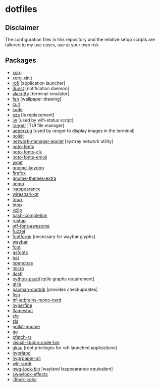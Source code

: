 # dotfiles

## **Disclaimer**

The configuration files in this repository and the relative setup scripts are tailored to my use cases, use at your own risk

## **Packages**

-   [xorg](https://archlinux.org/groups/x86_64/xorg/)
-   [xorg-xinit](https://archlinux.org/packages/extra/x86_64/xorg-xinit/)
-   [rofi](https://archlinux.org/packages/community/x86_64/rofi/) [application launcher]
-   [dunst](https://archlinux.org/packages/community/x86_64/dunst/) [notification daemon]
-   [alacritty](https://archlinux.org/packages/community/x86_64/alacritty/) [terminal emulator]
-   [feh](https://archlinux.org/packages/extra/x86_64/feh/) [wallpaper drawing]
-   [curl](https://archlinux.org/packages/core/x86_64/curl/)
-   [sudo](https://archlinux.org/packages/core/x86_64/sudo/)
-   [eza](https://archlinux.org/packages/extra/x86_64/eza/) [ls replacement]
-   [iw](https://archlinux.org/packages/core/x86_64/iw/) [used by wifi-status script]
-   [ranger](https://archlinux.org/packages/community/any/ranger/) [TUI file manager]
-   [ueberzug](https://archlinux.org/packages/community/x86_64/ueberzug/) [used by ranger to display images in the terminal]
-   [polkit](https://archlinux.org/packages/extra/x86_64/polkit/)
-   [network-manager-applet](https://archlinux.org/packages/extra/x86_64/network-manager-applet/) [systray network utility]
-   [noto-fonts](https://archlinux.org/packages/extra/any/noto-fonts/)
-   [noto-fonts-cjk](https://archlinux.org/packages/extra/any/noto-fonts-cjk/)
-   [noto-fonts-emoji](https://archlinux.org/packages/extra/any/noto-fonts-emoji/)
-   [wget](https://archlinux.org/packages/extra/x86_64/wget/)
-   [gnome-keyring](https://archlinux.org/packages/extra/x86_64/gnome-keyring/)
-   [firefox](https://archlinux.org/packages/extra/x86_64/firefox/)
-   [gnome-themes-extra](https://archlinux.org/packages/extra/x86_64/gnome-themes-extra/)
-   [nemo](https://archlinux.org/packages/community/x86_64/nemo/)
-   [lxappearance](https://archlinux.org/packages/community/x86_64/lxappearance/)
-   [wireshark-qt](https://archlinux.org/packages/community/x86_64/wireshark-qt/)
-   [tmux](https://archlinux.org/packages/community/x86_64/tmux/)
-   [btop](https://archlinux.org/packages/community/x86_64/btop/)
-   [xclip](https://archlinux.org/packages/extra/x86_64/xclip/)
-   [bash-completion](https://archlinux.org/packages/extra/any/bash-completion/)
-   [rustup](https://archlinux.org/packages/community/x86_64/rustup/)
-   [otf-font-awesome](https://archlinux.org/packages/community/any/otf-font-awesome/)
-   [fuzzel](https://archlinux.org/packages/community/x86_64/fuzzel/)
-   [fontforge](https://archlinux.org/packages/extra/x86_64/fontforge/) [necessary for waybar glyphs]
-   [waybar](https://archlinux.org/packages/extra/x86_64/waybar)
-   [foot](https://archlinux.org/packages/community/x86_64/foot/)
-   [gsfonts](https://archlinux.org/packages/extra/x86_64/gsfonts/)
-   [bat](https://archlinux.org/packages/extra/x86_64/bat/)
-   [opendoas](https://archlinux.org/packages/extra/x86_64/opendoas/)
-   [micro](https://archlinux.org/packages/extra/x86_64/micro/)
-   [dash](https://archlinux.org/packages/core/x86_64/dash/)
-   [python-psutil](https://archlinux.org/packages/extra/x86_64/python-psutil/) [qtile graphs requirement]
-   [qtile](https://archlinux.org/packages/?name=qtile)
-   [pacman-contrib](https://archlinux.org/packages/extra/x86_64/pacman-contrib/) [provides checkupdates]
-   [fish](https://archlinux.org/packages/extra/x86_64/fish/)
-   [ttf-jetbrains-mono-nerd](https://archlinux.org/packages/extra/any/ttf-jetbrains-mono-nerd/)
-   [hyperfine](https://archlinux.org/packages/extra/x86_64/hyperfine/)
-   [flameshot](https://archlinux.org/packages/extra/x86_64/flameshot/)
-   [zig](https://archlinux.org/packages/extra/x86_64/zig/)
-   [zls](https://archlinux.org/packages/extra/x86_64/zls/)
-   [polkit-gnome](https://archlinux.org/packages/extra/x86_64/polkit-gnome/)
-   [go](https://archlinux.org/packages/extra/x86_64/go/)
-   [pfetch-rs](https://aur.archlinux.org/packages/pfetch-rs/)
-   [visual-studio-code-bin](https://aur.archlinux.org/packages/visual-studio-code-bin)
-   [gksu](https://aur.archlinux.org/packages/gksu) [root privileges for rofi launched applications]
-   [hyprland](https://aur.archlinux.org/packages/hyprland)
-   [hyprpaper-git](https://aur.archlinux.org/packages/hyprpaper-git)
-   [wlr-randr](https://aur.archlinux.org/packages/wlr-randr)
-   [nwg-look-bin](https://aur.archlinux.org/packages/nwg-look-bin) [wayland lxappearance equivalent]
-   [swaylock-effects](https://aur.archlinux.org/packages/swaylock-effects)
-   [i3lock-color](https://aur.archlinux.org/packages/i3lock-color)
